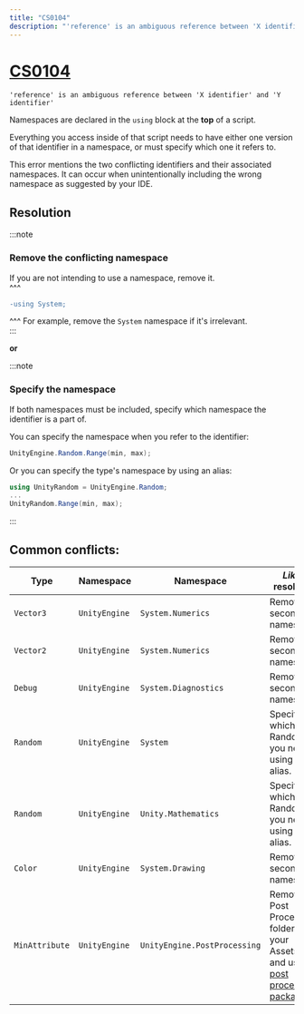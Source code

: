 ```yaml
---
title: "CS0104"
description: "'reference' is an ambiguous reference between 'X identifier' and 'Y identifier'"
---
```

# [CS0104](https://docs.microsoft.com/en-us/dotnet/csharp/misc/cs0104)

```
'reference' is an ambiguous reference between 'X identifier' and 'Y identifier'
```


Namespaces are declared in the `using` block at the **top** of a script.  

Everything you access inside of that script needs to have either one version of that identifier in a namespace, or must specify which one it refers to.

This error mentions the two conflicting identifiers and their associated namespaces. It can occur when unintentionally including the wrong namespace as suggested by your IDE.

## Resolution
:::note  
### Remove the conflicting namespace
If you are not intending to use a namespace, remove it.  
^^^
```diff
-using System;
```
^^^ For example, remove the `System` namespace if it's irrelevant.  
:::  

**or**  

:::note  
### Specify the namespace
If both namespaces must be included, specify which namespace the identifier is a part of.  

You can specify the namespace when you refer to the identifier:
```csharp
UnityEngine.Random.Range(min, max);
```
Or you can specify the type's namespace by using an alias:
```csharp
using UnityRandom = UnityEngine.Random;
...
UnityRandom.Range(min, max);
```

:::
## Common conflicts:

| Type           | Namespace      | Namespace                    | _Likely_ resolution                                                                                                                                              |
|----------------|----------------|------------------------------|------------------------------------------------------------------------------------------------------------------------------------------------------------------|
| `Vector3`      | `UnityEngine`  | `System.Numerics`            | Remove the second namespace.                                                                                                                                     |
| `Vector2`      | `UnityEngine`  | `System.Numerics`            | Remove the second namespace.                                                                                                                                     |
| `Debug`        | `UnityEngine`  | `System.Diagnostics`         | Remove the second namespace.                                                                                                                                     |
| `Random`       | `UnityEngine`  | `System`                     | Specify which Random you need using an alias.                                                                                                                    |
| `Random`       | `UnityEngine`  | `Unity.Mathematics`          | Specify which Random you need using an alias.                                                                                                                    |
| `Color`        | `UnityEngine`  | `System.Drawing`             | Remove the second namespace.                                                                                                                                     |
| `MinAttribute` | `UnityEngine`  | `UnityEngine.PostProcessing` | Remove the Post Processing folder from your Assets,<br>and use the [post processing package](https://docs.unity3d.com/Packages/com.unity.postprocessing@latest). |
